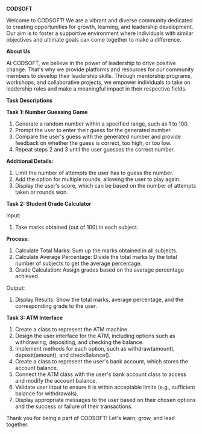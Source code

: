 **CODSOFT**

Welcome to CODSOFT! We are a vibrant and diverse community dedicated to creating opportunities for growth, learning, and leadership development. Our aim is to foster a supportive environment where individuals with similar objectives and ultimate goals can come together to make a difference.

**About Us**

At CODSOFT, we believe in the power of leadership to drive positive change. That's why we provide platforms and resources for our community members to develop their leadership skills. Through mentorship programs, workshops, and collaborative projects, we empower individuals to take on leadership roles and make a meaningful impact in their respective fields.

**Task Descriptions**

**Task 1: Number Guessing Game**

1. Generate a random number within a specified range, such as 1 to 100.
2. Prompt the user to enter their guess for the generated number.
3. Compare the user's guess with the generated number and provide feedback on whether the guess is correct, too high, or too low.
4. Repeat steps 2 and 3 until the user guesses the correct number.

**Additional Details:**

1. Limit the number of attempts the user has to guess the number.
2. Add the option for multiple rounds, allowing the user to play again.
3. Display the user's score, which can be based on the number of attempts taken or rounds won.

**Task 2: Student Grade Calculator**

Input:
1. Take marks obtained (out of 100) in each subject.

**Process:**

1. Calculate Total Marks: Sum up the marks obtained in all subjects.
2. Calculate Average Percentage: Divide the total marks by the total number of subjects to get the average percentage.
3. Grade Calculation: Assign grades based on the average percentage achieved.

Output:

1. Display Results: Show the total marks, average percentage, and the corresponding grade to the user.

**Task 3: ATM Interface**

1. Create a class to represent the ATM machine.
2. Design the user interface for the ATM, including options such as withdrawing, depositing, and checking the balance.
3. Implement methods for each option, such as withdraw(amount), deposit(amount), and checkBalance().
4. Create a class to represent the user's bank account, which stores the account balance.
5. Connect the ATM class with the user's bank account class to access and modify the account balance.
6. Validate user input to ensure it is within acceptable limits (e.g., sufficient balance for withdrawals).
7. Display appropriate messages to the user based on their chosen options and the success or failure of their transactions.


Thank you for being a part of CODSOFT! Let's learn, grow, and lead together.
